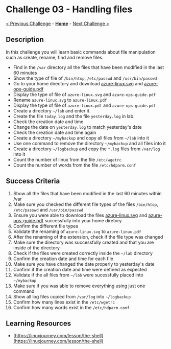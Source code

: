 # Challenge 03 - Handling files

[< Previous Challenge](./Challenge-02.md) - **[Home](../README.md)** - [Next Challenge >](./Challenge-04.md)

## Description

In this challenge you will learn basic commands about file manipulation such as create, rename, find and remove files.

- Find in the `/var` directory all the files that have been modified in the last 60 minutes
- Show the type of file of `/bin/htop`, `/etc/passwd` and `/usr/bin/passwd`
- Go to your home directory and download [azure-linux.svg](https://docs.microsoft.com/en-us/learn/achievements/azure-linux.svg)  and [azure-ops-guide.pdf](https://docsmsftpdfs.blob.core.windows.net/guides/azure/azure-ops-guide.pdf) 
- Display the type of file of `azure-linux.svg` and `azure-ops-guide.pdf`
- Rename `azure-linux.svg` to `azure-linux.pdf` 
- Display the type of file of `azure-linux.pdf` and `azure-ops-guide.pdf`
- Create a directory `~/lab` and enter it.
- Create the file `today.log` and the file `yesterday.log` in lab.
- Check the creation date and time
- Change the date on `yesterday.log` to match yesterday's date
- Check the creation date and time again
- Create a directory `~/mybackup` and copy all files from `~/lab` into it
- Use one command to remove the directory `~/mybackup` and all files into it
- Create a directory `~/logbackup` and copy the `*.log` files from `/var/log` into it
- Count the number of linux from the file `/etc/wgetrc`
- Count the number of words from the file `/etc/hdparm.conf`

## Success Criteria

1. Show all the files that have been modified in the last 60 minutes within /var
2. Make sure you checked the different file types of the files `/bin/htop`, `/etc/passwd` and `/usr/bin/passwd`
3. Ensure you were able to download the files [azure-linux.svg](https://docs.microsoft.com/en-us/learn/achievements/azure-linux.svg)  and [azure-ops-guide.pdf](https://docsmsftpdfs.blob.core.windows.net/guides/azure/azure-ops-guide.pdf) successfully into your home diretory
4. Confirm the different file types 
5. Validate the renaming of `azure-linux.svg` to `azure-linux.pdf` 
6. After the renaming of the extension, check if the file type was changed
7. Make sure the directory was successfully created and that you are inside of the directory 
8. Check if the files were created correctly inside the `~/lab` directory 
9. Confirm the creation date and time for each file
10. Make sure you have changed the date properly to yesterday's date
11. Confirm if the creation date and time were defined as expected
12. Validate if the all files from `~/lab` were sucessfully placed into `~/mybackup`
13. Make sure if you was able to remove everything using just one command 
14. Show all log files copied from `/var/log` into `~/logbackup`
15. Confirm how many lines exist in the `/etc/wgetrc`
16. Confirm how many words exist in the `/etc/hdparm.conf`

## Learning Resources

- [https://linuxjourney.com/lesson/the-shell](https://linuxjourney.com/lesson/the-shell)
